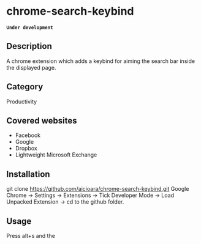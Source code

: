 chrome-search-keybind
=====================

**` Under development `**



Description
-----------
A chrome extension which adds a keybind for aiming the search bar inside the displayed page.


Category
--------

Productivity

Covered websites
----------------

* Facebook
* Google
* Dropbox
* Lightweight Microsoft Exchange

Installation
------------

git clone https://github.com/aicioara/chrome-search-keybind.git
Google Chrome -> Settings -> Extensions -> Tick Developer Mode -> Load Unpacked Extension -> cd to the github folder.


Usage
-----
Press alt+s and the